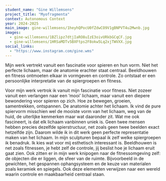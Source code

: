 ```yaml
---
student_name: "Gine Willemsens"
project_title: "Myofragmenta"
context: Autonomous Context
year: 2024-2025
main_image: gine-willemsens/1heyhQPocU0fZdwCO9V1gBNPVT4u2Mwnb.jpg
images:
  - gine-willemsens/1BZlipz7dtjIaRO8uIzE3oivURkbGCqCF.jpg
  - gine-willemsens/1HRSaMDTv5BXFtps2F8okw5Lq2xjTWVXX.jpg
social_links:
  - "https://www.instagram.com/gine.wms"
---
```

Mijn werk vertrekt vanuit een fascinatie voor spieren en hun vorm. Niet het perfecte lichaam, maar de anatomie erachter staat centraal. Beeldhouwen en fitness ontmoeten elkaar in vormgeven en controle. Zo ontstaat er een persoonlijke interpretatie van de spiergroepen en fitness.

Voor mijn werk vertrok ik vanuit mijn fascinatie voor fitness. Niet zozeer vanuit een verlangen naar een ‘mooi’ lichaam, maar vanuit een diepere bewondering voor spieren op zich. Hoe ze bewegen, groeien, samentrekken, ontspannen. De anatomie achter het lichaam. Ik vind de pure spiervorm misschien wel de mooiste vorm van het lichaam, weg van de huid, de uiterlijke kenmerken maar wat daaronder zit. Wat me ook fascineert, is dat elk lichaam vanbinnen uniek is. Geen twee mensen hebben precies dezelfde spierstructuur, net zoals geen twee beelden exact hetzelfde zijn. Daarom wilde ik in dit werk geen perfecte representatie maken van het lichaam. In mijn sculpturen bepaal ik zelf welke spiergroepen ik benadruk. Ik kies wat voor mij esthetisch interessant is. Beeldhouwen is net zoals fitnessen, je hebt zelf de controle, jij beslist hoe je lichaam eruit gaat zien. Ook zitten er in mijn werk knipogen naar de fitnessomgeving zelf: de objecten die er liggen, de sfeer van de ruimte. Bijvoorbeeld in de gewichten, het gespannen ophangsysteem en de keuze van materialen zoals keramiek en spiegels. Ook deze elementen verwijzen naar een wereld waarin controle en maakbaarheid centraal staan.
